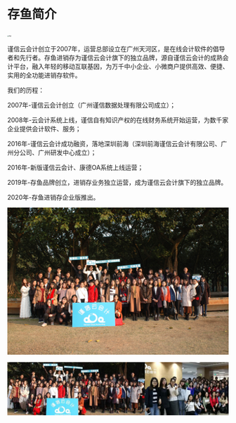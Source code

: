 # 存鱼简介



<img src="image\logo.png" alt="PNG" style="zoom: 20%;" />

谨信云会计创立于2007年，运营总部设立在广州天河区，是在线会计软件的倡导者和先行者。存鱼进销存为谨信云会计旗下的独立品牌，源自谨信云会计的成熟会计平台，融入年轻的移动互联基因，为万千中小企业、小微商户提供高效、便捷、实用的全功能进销存软件。



我们的历程：

2007年-谨信云会计创立（广州谨信数据处理有限公司成立）；

2008年-云会计系统上线，谨信自有知识产权的在线财务系统开始运营，为数千家企业提供会计软件、服务；

2016年-谨信云会计成功融资，落地深圳前海（深圳前海谨信云会计有限公司、广州分公司、广州研发中心成立）；

2016年-新版谨信云会计、康德OA系统上线运营；

2019年-存鱼品牌创立，进销存业务独立运营，成为谨信云会计旗下的独立品牌。

2020年-存鱼进销存企业版推出。

![PNG](image\guanyuwomen01.jpg)

![PNG](image\guanyuwomen02.jpg)